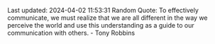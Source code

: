 Last updated: 2024-04-02 11:53:31
Random Quote: To effectively communicate, we must realize that we are all different in the way we perceive the world and use this understanding as a guide to our communication with others. - Tony Robbins